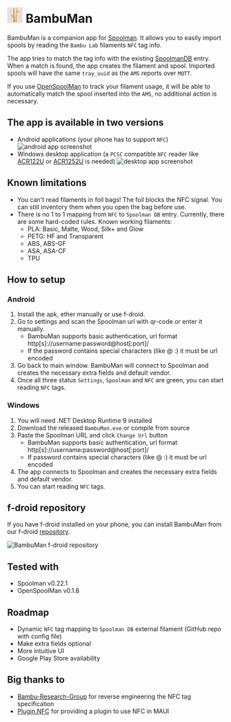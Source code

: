 # <img alt="logo" src="branding/appiconv2.png" height="36" /> BambuMan 

BambuMan is a companion app for [Spoolman](https://github.com/Donkie/Spoolman). It allows you to easily import spools by reading the `Bambu Lab` filaments `NFC` tag info.

The app tries to match the tag info with the existing [SpoolmanDB](https://github.com/Donkie/SpoolmanDB) entry. When a match is found, the app creates the filament and spool. Imported spools will have the same `tray_uuid` as the `AMS` reports over `MQTT`. 

If you use [OpenSpoolMan](https://github.com/drndos/openspoolman) to track your filament usage, it will be able to automatically match the spool inserted into the `AMS`, no additional action is necessary.

## The app is available in two versions
 - Android applications (your phone has to support `NFC`)
   <img src="https://bambuman.github.io/android_app.jpg" alt="android app screenshot" width="500" height="532" />
 - Windows desktop application (a `PCSC` compatible `NFC` reader like [ACR122U](https://www.acs.com.hk/en/products/3/acr122u-usb-nfc-reader/) or [ACR1252U](https://www.acs.com.hk/en/products/342/acr1252u-usb-nfc-reader-iii-nfc-forum-certified-reader/) is needed)
   <img src="https://bambuman.github.io/desktop_app.jpg" alt="desktop app screenshot" width="700" height="411" />
## Known limitations

 - You can't read filaments in foil bags! The foil blocks the NFC signal. You can still inventory them when you open the bag before use.
 - There is no 1 to 1 mapping from `NFC` to `Spoolman DB` entry. Currently, there are some hard-coded rules. Known working filaments:
	 - PLA: Basic, Matte, Wood, Silk+ and Glow
	 - PETG: HF and Transparent
	 - ABS, ABS-GF
	 - ASA, ASA-CF
	 - TPU

## How to setup

### Android
 1. Install the apk, ether manually or use f-droid. 
 2. Go to settings and scan the Spoolman url with qr-code or enter it manually.
	 - BambuMan supports basic authentication, url format http[s]://username:password@host[:port]/
	 - If the password contains special characters (like @ :) it must be url encoded
 3. Go back to main window. BambuMan will connect to Spoolman and creates the necessary extra fields and default vendor.
 4. Once all three status `Settings`, `Spoolman` and `NFC` are green, you can start reading `NFC` tags.

### Windows

 1. You will need .NET Desktop Runtime 9 installed
 2. Download the released `BambuMan.exe` or compile from source
 3. Paste the Spoolman URL and click `Change Url` button
	 - BambuMan supports basic authentication, url format http[s]://username:password@host[:port]/
	 - If password contains special characters (like @ :) it must be url encoded
 4. The app connects to Spoolman and creates the necessary extra fields and default vendor.
 5. You can start reading `NFC` tags.

## f-droid repository

If you have f-droid installed on your phone, you can install BambuMan from our f-droid [repository](https://bambuman.github.io/repo).

<img src="https://bambuman.github.io/repo/index.png" alt="BambuMan f-droid repository" width="300" height="300" />

## Tested with 

  - Spoolman v0.22.1
  - OpenSpoolMan v0.1.8

## Roadmap

 - Dynamic `NFC` tag mapping to `Spoolman DB` external filament (GitHub repo with config file)
 - Make extra fields optional
 - More intuitive UI
 - Google Play Store availability

## Big thanks to
- [Bambu-Research-Group](https://github.com/Bambu-Research-Group) for reverse engineering the NFC tag specification
- [Plugin.NFC](https://github.com/franckbour/Plugin.NFC) for providing a plugin to use NFC in MAUI
